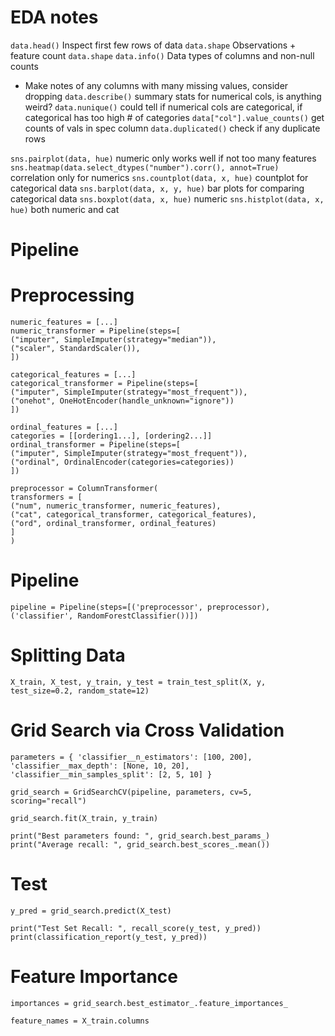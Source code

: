 # EDA notes
`data.head()` Inspect first few rows of data
`data.shape` Observations + feature count `data.shape`
`data.info()` Data types of columns and non-null counts
- Make notes of any columns with many missing values, consider dropping
`data.describe()` summary stats for numerical cols, is anything weird?
`data.nunique()` could tell if numerical cols are categorical, if categorical has too high # of categories
`data["col"].value_counts()` get counts of vals in spec column
`data.duplicated()` check if any duplicate rows

`sns.pairplot(data, hue)` numeric only works well if not too many features
`sns.heatmap(data.select_dtypes("number").corr(), annot=True)`
correlation only for numerics
`sns.countplot(data, x, hue)` countplot for categorical data
`sns.barplot(data, x, y, hue)` bar plots for comparing categorical data
`sns.boxplot(data, x, hue)` numeric
`sns.histplot(data, x, hue)` both numeric and cat

# Pipeline
# Preprocessing
```
numeric_features = [...]
numeric_transformer = Pipeline(steps=[
("imputer", SimpleImputer(strategy="median")),
("scaler", StandardScaler()),
])

categorical_features = [...]
categorical_transformer = Pipeline(steps=[
("imputer", SimpleImputer(strategy="most_frequent")),
("onehot", OneHotEncoder(handle_unknown="ignore"))
])

ordinal_features = [...]
categories = [[ordering1...], [ordering2...]]
ordinal_transformer = Pipeline(steps=[
("imputer", SimpleImputer(strategy="most_frequent")),
("ordinal", OrdinalEncoder(categories=categories))
])

preprocessor = ColumnTransformer(
transformers = [
("num", numeric_transformer, numeric_features),
("cat", categorical_transformer, categorical_features),
("ord", ordinal_transformer, ordinal_features)
]
)
```

# Pipeline

```
pipeline = Pipeline(steps=[('preprocessor', preprocessor),
('classifier', RandomForestClassifier())])
```

# Splitting Data
`X_train, X_test, y_train, y_test = train_test_split(X, y, test_size=0.2, random_state=12)`

# Grid Search via Cross Validation
```
parameters = { 'classifier__n_estimators': [100, 200], 'classifier__max_depth': [None, 10, 20], 'classifier__min_samples_split': [2, 5, 10] }

grid_search = GridSearchCV(pipeline, parameters, cv=5, scoring="recall")

grid_search.fit(X_train, y_train)

print("Best parameters found: ", grid_search.best_params_)
print("Average recall: ", grid_search.best_scores_.mean())
```

# Test
```
y_pred = grid_search.predict(X_test)

print("Test Set Recall: ", recall_score(y_test, y_pred)) print(classification_report(y_test, y_pred))
```

# Feature Importance
```
importances = grid_search.best_estimator_.feature_importances_

feature_names = X_train.columns
```